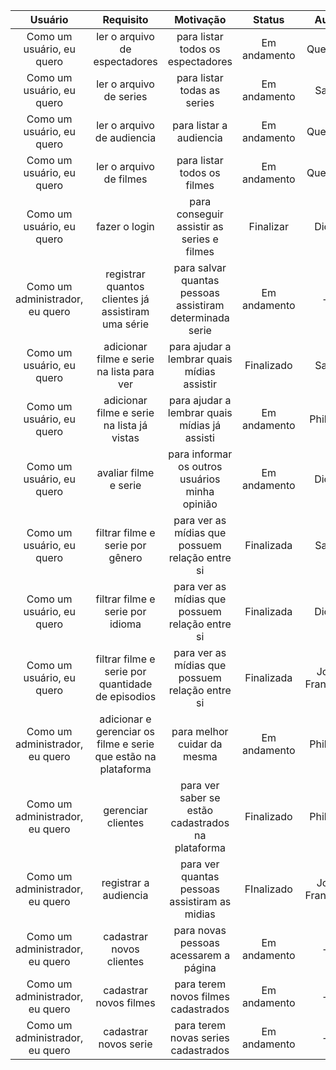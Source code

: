 | Usuário      | Requisito | Motivação     | Status | Autor |
| :----:        |    :----:   |          :----: |    :----:   |    :----:   |
| Como um usuário, eu quero      | ler o arquivo de espectadores       | para  listar todos os espectadores    |  Em andamento    |   Queiroga   |
| Como um usuário, eu quero      | ler o arquivo de series       | para  listar todas as series    |  Em andamento    |   Saulo   |
| Como um usuário, eu quero      | ler o arquivo de audiencia       | para  listar a audiencia    |  Em andamento    |   Queiroga   |
| Como um usuário, eu quero      | ler o arquivo de filmes       | para  listar todos os filmes    |  Em andamento    |   Queiroga   |
| Como um usuário, eu quero      | fazer o login      | para  conseguir assistir as series e filmes    |  Finalizar    |   Diogo   |
| Como um administrador, eu quero      | registrar quantos clientes já assistiram uma série       | para  salvar quantas pessoas assistiram determinada serie    |  Em andamento    |   --   |
| Como um usuário, eu quero      | adicionar filme e serie na lista para ver       | para ajudar a lembrar quais mídias assistir    |    Finalizado   |    Saulo   |
| Como um usuário, eu quero      | adicionar filme e serie na lista já vistas       | para ajudar a lembrar quais mídias já assisti    |    Em andamento   |    Philippe   |
| Como um usuário, eu quero   | avaliar filme e serie         | para informar os outros usuários minha opinião      |    Em andamento   |    Diogo   |
| Como um usuário, eu quero   | filtrar filme e serie por gênero         | para ver as mídias que possuem relação entre si      |    Finalizada   |    Saulo   |
| Como um usuário, eu quero   | filtrar filme e serie por idioma         | para ver as mídias que possuem relação entre si      |    Finalizada   |    Diogo   |
| Como um usuário, eu quero   | filtrar filme e serie por quantidade de episodios         | para ver as mídias que possuem relação entre si      |    Finalizada   |    João Francisco   |
| Como um administrador, eu quero   | adicionar e gerenciar os filme e serie que estão na plataforma         | para melhor cuidar da mesma      |    Em andamento   |   Philippe   |
| Como um administrador, eu quero   | gerenciar clientes         | para ver saber se estão cadastrados na plataforma      |    Finalizado   |    Philippe   |
| Como um administrador, eu quero   | registrar a audiencia         | para ver quantas pessoas assistiram as midias      |    FInalizado   |    João Francisco   |
| Como um administrador, eu quero      | cadastrar novos clientes       | para  novas pessoas acessarem a página    |  Em andamento    |   --   |
| Como um administrador, eu quero      | cadastrar novos filmes       | para  terem novos filmes cadastrados    |  Em andamento    |   --   |
| Como um administrador, eu quero      | cadastrar novos serie       | para  terem novas series cadastrados    |  Em andamento    |   --   |




